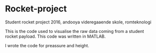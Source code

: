 # Rocket-project
Student rocket project 2016, andooya videregaaende skole, romteknologi

This is the code used to visualise the raw data coming from a student rocket payload.
This code was written in MATLAB. 

I wrote the code for preassure and height. 
